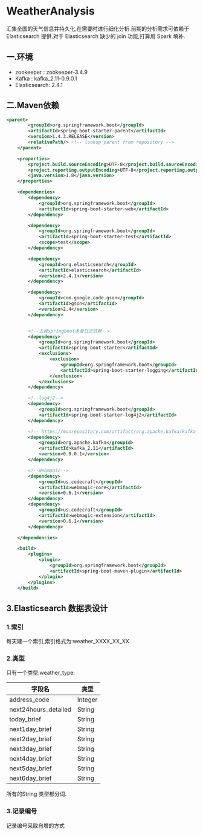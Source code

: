 # WeatherAnalysis
汇集全国的天气信息并持久化,在需要时进行细化分析.前期的分析需求可依赖于 Elasticsearch 提供.对于 Elasticsearch 缺少的 join 功能,打算用 Spark 填补.

## 一.环境

- zookeeper : zookeeper-3.4.9
- Kafka : kafka_2.11-0.9.0.1
- Elasticsearch: 2.4.1

## 二.Maven依赖

```xml
<parent>
        <groupId>org.springframework.boot</groupId>
        <artifactId>spring-boot-starter-parent</artifactId>
        <version>1.4.3.RELEASE</version>
        <relativePath/> <!-- lookup parent from repository -->
    </parent>

    <properties>
        <project.build.sourceEncoding>UTF-8</project.build.sourceEncoding>
        <project.reporting.outputEncoding>UTF-8</project.reporting.outputEncoding>
        <java.version>1.8</java.version>
    </properties>

    <dependencies>
        <dependency>
            <groupId>org.springframework.boot</groupId>
            <artifactId>spring-boot-starter-web</artifactId>
        </dependency>

        <dependency>
            <groupId>org.springframework.boot</groupId>
            <artifactId>spring-boot-starter-test</artifactId>
            <scope>test</scope>
        </dependency>

        <dependency>
            <groupId>org.elasticsearch</groupId>
            <artifactId>elasticsearch</artifactId>
            <version>2.4.1</version>
        </dependency>

        <dependency>
            <groupId>com.google.code.gson</groupId>
            <artifactId>gson</artifactId>
            <version>2.4</version>
        </dependency>


        <!--去掉springboot本身日志依赖-->
        <dependency>
            <groupId>org.springframework.boot</groupId>
            <artifactId>spring-boot-starter</artifactId>
            <exclusions>
                <exclusion>
                    <groupId>org.springframework.boot</groupId>
                    <artifactId>spring-boot-starter-logging</artifactId>
                </exclusion>
            </exclusions>
        </dependency>

        <!--log4j2-->
        <dependency>
            <groupId>org.springframework.boot</groupId>
            <artifactId>spring-boot-starter-log4j2</artifactId>
        </dependency>

        <!-- https://mvnrepository.com/artifact/org.apache.kafka/kafka_2.11 -->
        <dependency>
            <groupId>org.apache.kafka</groupId>
            <artifactId>kafka_2.11</artifactId>
            <version>0.9.0.1</version>
        </dependency>

        <!--Webmagic-->
        <dependency>
            <groupId>us.codecraft</groupId>
            <artifactId>webmagic-core</artifactId>
            <version>0.6.1</version>
        </dependency>
        <dependency>
            <groupId>us.codecraft</groupId>
            <artifactId>webmagic-extension</artifactId>
            <version>0.6.1</version>
        </dependency>

    </dependencies>

    <build>
        <plugins>
            <plugin>
                <groupId>org.springframework.boot</groupId>
                <artifactId>spring-boot-maven-plugin</artifactId>
            </plugin>
        </plugins>
    </build>
```

## 3.Elasticsearch 数据表设计

### 1.索引
每天建一个索引,索引格式为:weather_XXXX_XX_XX

### 2.类型
只有一个类型:weather_type:

字段名|类型
---|---
address_code    | Integer
next24hours_detailed    | String
today_brief |   String
next1day_brief |   String 
next2day_brief |   String
next3day_brief |   String
next4day_brief |   String
next5day_brief |   String
next6day_brief |   String

所有的String 类型都分词.


### 3.记录编号
记录编号采取自增的方式